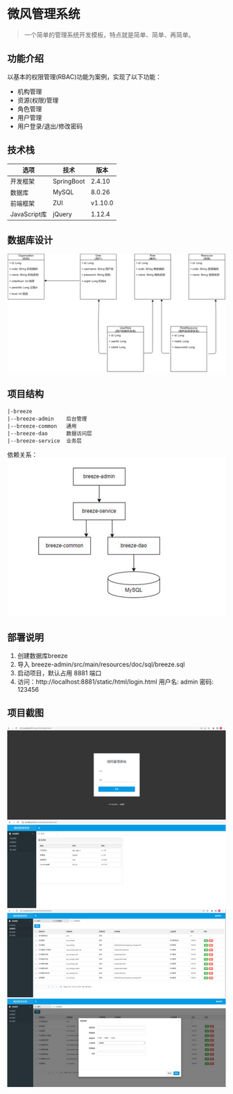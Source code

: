 # 微风管理系统
> 一个简单的管理系统开发模板，特点就是简单、简单、再简单。

## 功能介绍
以基本的权限管理(RBAC)功能为案例，实现了以下功能：
* 机构管理
* 资源(权限)管理
* 角色管理
* 用户管理
* 用户登录/退出/修改密码

## 技术栈
| 选项          | 技术         | 版本      |
|-------------|------------|---------|
| 开发框架        | SpringBoot | 2.4.10  |
| 数据库         | MySQL      | 8.0.26  |
| 前端框架        | ZUI        | v1.10.0 |
| JavaScript库 | jQuery     | 1.12.4  |

## 数据库设计
![输入图片说明](breeze-admin/src/main/resources/doc/image/rbac.jpg)



## 项目结构
```
|-breeze
|--breeze-admin    后台管理
|--breeze-common   通用
|--breeze-dao      数据访问层
|--breeze-service  业务层

```
依赖关系：
![输入图片说明](breeze-admin/src/main/resources/doc/image/structure.jpg)

## 部署说明
1. 创建数据库breeze
2. 导入 breeze-admin/src/main/resources/doc/sql/breeze.sql
3. 启动项目，默认占用 8881 端口
4. 访问：http://localhost:8881/static/html/login.html  用户名: admin 密码: 123456


## 项目截图
![登录页面](breeze-admin/src/main/resources/doc/image/login.png)
![首页](breeze-admin/src/main/resources/doc/image/index.png)
![列表页面](breeze-admin/src/main/resources/doc/image/res.png)
![新增页面](breeze-admin/src/main/resources/doc/image/add-res.jpg)





